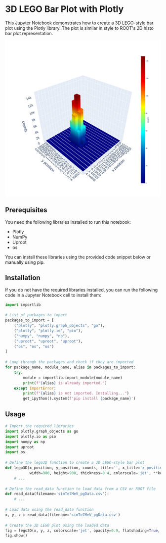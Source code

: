 # 3D LEGO Bar Plot with Plotly

This Jupyter Notebook demonstrates how to create a 3D LEGO-style bar plot using the Plotly library. The plot is similar in style to ROOT's 2D histo bar plot representation.

<div class="center">
  <img src="https://github.com/DFreireF/legoplot/raw/main/docs/img/legoplot.png" alt="Legoplot Image" width="900">
</div>

## Prerequisites

You need the following libraries installed to run this notebook:

- Plotly
- NumPy
- Uproot
- os

You can install these libraries using the provided code snippet below or manually using pip.

## Installation

If you do not have the required libraries installed, you can run the following code in a Jupyter Notebook cell to install them:

```python
import importlib

# List of packages to import
packages_to_import = [
    ("plotly", "plotly.graph_objects", "go"),
    ("plotly", "plotly.io", "pio"),
    ("numpy", "numpy", "np"),
    ("uproot", "uproot", "uproot"),
    ("os", "os", "os")
]

# Loop through the packages and check if they are imported
for package_name, module_name, alias in packages_to_import:
    try:
        module = importlib.import_module(module_name)
        print(f"{alias} is already imported.")
    except ImportError:
        print(f"{alias} is not imported. Installing...")
        get_ipython().system(f'pip install {package_name}')
```
## Usage
```python
# Import the required libraries
import plotly.graph_objects as go
import plotly.io as pio
import numpy as np
import uproot
import os

# Define the lego3D function to create a 3D LEGO-style bar plot
def lego3D(x_position, y_position, counts, title='', x_title='x position', y_title='y position', z_title='counts',
           width=900, height=900, thickness=0.4, colorscale='jet', **kwargs):
    # ...

# Define the read_data function to load data from a CSV or ROOT file
def read_data(filename='simTe7MeV_pgData.csv'):
    # ...

# Load data using the read_data function
x, y, z = read_data(filename='simTe7MeV_pgData.csv')

# Create the 3D LEGO plot using the loaded data
fig = lego3D(x, y, z, colorscale='jet', opacity=0.9, flatshading=True, thickness=0.14)
fig.show()
```
